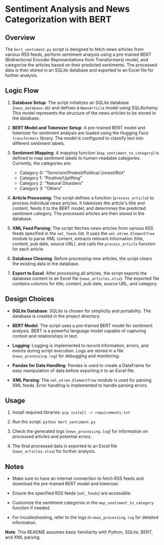 # Sentiment Analysis and News Categorization with BERT

## Overview

The `bert_sentiment.py` script is designed to fetch news articles from various RSS feeds, perform sentiment analysis using a pre-trained BERT (Bidirectional Encoder Representations from Transformers) model, and categorize the articles based on their predicted sentiments. The processed data is then stored in an SQLite database and exported to an Excel file for further analysis.

## Logic Flow

1. **Database Setup**: The script initializes an SQLite database (`news_database.db`) and defines a `NewsArticle` model using SQLAlchemy. This model represents the structure of the news articles to be stored in the database.

2. **BERT Model and Tokenizer Setup**: A pre-trained BERT model and tokenizer for sentiment analysis are loaded using the Hugging Face `transformers` library. The model is configured to classify text into different sentiment labels.

3. **Sentiment Mapping**: A mapping function (`map_sentiment_to_category`) is defined to map sentiment labels to human-readable categories. Currently, the categories are:
    - Category 0: "Terrorism/Protest/Political Unrest/Riot"
    - Category 1: "Positive/Uplifting"
    - Category 2: "Natural Disasters"
    - Category 3: "Others"

4. **Article Processing**: The script defines a function (`process_article`) to process individual news articles. It tokenizes the article's title and content, feeds it to the BERT model, and determines the predicted sentiment category. The processed articles are then stored in the database.

5. **XML Feed Parsing**: The script fetches news articles from various RSS feeds specified in the `xml_feeds` list. It uses the `xml.etree.ElementTree` module to parse XML content, extracts relevant information (title, content, pub date, source URL), and calls the `process_article` function for each article.

6. **Database Cleaning**: Before processing new articles, the script clears the existing data in the database.

7. **Export to Excel**: After processing all articles, the script exports the database content to an Excel file (`news_articles.xlsx`). The exported file contains columns for title, content, pub date, source URL, and category.

## Design Choices

- **SQLite Database**: SQLite is chosen for simplicity and portability. The database is created in the project directory.

- **BERT Model**: The script uses a pre-trained BERT model for sentiment analysis. BERT is a powerful language model capable of capturing context and relationships in text.

- **Logging**: Logging is implemented to record information, errors, and events during script execution. Logs are stored in a file (`news_processing.log`) for debugging and monitoring.

- **Pandas for Data Handling**: Pandas is used to create a DataFrame for easy manipulation of data before exporting it to an Excel file.

- **XML Parsing**: The `xml.etree.ElementTree` module is used for parsing XML feeds. Error handling is implemented to handle parsing errors.

## Usage

1. Install required libraries: `pip install -r requirements.txt`

2. Run the script: `python bert_sentiment.py`

3. Check the generated logs (`news_processing.log`) for information on processed articles and potential errors.

4. The final processed data is exported to an Excel file (`news_articles.xlsx`) for further analysis.

## Notes

- Make sure to have an internet connection to fetch RSS feeds and download the pre-trained BERT model and tokenizer.

- Ensure the specified RSS feeds (`xml_feeds`) are accessible.

- Customize the sentiment categories in the `map_sentiment_to_category` function if needed.

- For troubleshooting, refer to the logs in `news_processing.log` for detailed information.

**Note**: This README assumes basic familiarity with Python, SQLite, BERT, and XML parsing.
